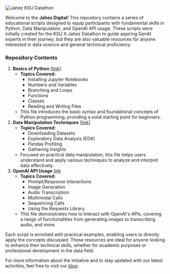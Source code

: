 ![Jahez KSU Datathon](https://github.com/Jahez-Digital/Jahez-x-KSU-GenAI-Datathon/assets/91406361/17651048-a005-4b0e-867b-9127ca2f352c)



Welcome to the **Jahez Digital**! This repository contains a series of educational scripts designed to equip participants with fundamental skills in Python, Data Manipulation, and OpenAI API usage. These scripts were initially created for the KSU X Jahez Datathon to guide aspiring GenAI experts in their journey, but they are also valuable resources for anyone interested in data science and general technical proficiency.

### Repository Contents

1. **Basics of Python** [[link](https://github.com/Jahez-Digital/Jahez-x-KSU-GenAI-Datathon/blob/main/Basics.ipynb)]
    - **Topics Covered:**
        - Installing Jupyter Notebooks
        - Numbers and Variables
        - Branching and Loops
        - Functions
        - Classes
        - Reading and Writing Files
    - This file introduces the basic syntax and foundational concepts of Python programming, providing a solid starting point for beginners.
2. **Data Manipulation Techniques** [[link](https://github.com/Jahez-Digital/Jahez-x-KSU-GenAI-Datathon/blob/main/Data%20Manipulation.ipynb)]
    - **Topics Covered:**
        - Downloading Datasets
        - Exploratory Data Analysis (EDA)
        - Pandas Profiling
        - Gathering Insights
    - Focused on practical data manipulation, this file helps users understand and apply various techniques to analyze and interpret data effectively.
3. **OpenAI API Usage** [link](https://github.com/Jahez-Digital/Jahez-x-KSU-GenAI-Datathon/blob/main/openai_api_and_requests.ipynb)
    - **Topics Covered:**
        - Prompt/Response Interactions
        - Image Generation
        - Audio Transcription
        - Multimodal Calls
        - Sequencing Calls
        - Using the Requests Library
    - This file demonstrates how to interact with OpenAI's APIs, covering a range of functionalities from generating images to transcribing audio, and more.

Each script is enriched with practical examples, enabling users to directly apply the concepts discussed. These resources are ideal for anyone looking to enhance their technical skills, whether for academic purposes or professional development in the data field.

For more information about the initiative and to stay updated with our latest activities, feel free to visit our [blog](https://medium.com/@jahez/empowering-innovation-jahez-and-king-saud-universitys-successful-genai-datathon-journey-c9f6e86f4390).

